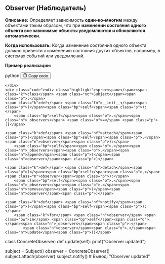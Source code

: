 <h2>Observer (Наблюдатель)</h2>
<p><strong>Описание:</strong> Определяет зависимость <strong>один-ко-многим</strong> между объектами таким образом,
что при <strong>изменении состояния одного объекта все зависимые объекты уведомляются и обновляются автоматически</strong>.</p>
<p><strong>Когда использовать:</strong> Когда изменение состояния одного объекта должно привести к изменению состояния других объектов,
например, в системах событий или уведомлений.</p>
<p><strong>Пример реализации:</strong></p>
<div class="code-element">
    <div class="lang-line">
        <text>python</text>
        <button class="copy-button"
        onclick="copyCode(this)">
    <svg stroke="currentColor"
         fill="none"
         stroke-width="2"
         viewBox="0 0 24 24"
         stroke-linecap="round"
         stroke-linejoin="round"
         class="h-4 w-4"
         height="1em"
         width="1em"
         xmlns="http://www.w3.org/2000/svg">
        <path d="M16 4h2a2 2 0 0 1 2 2v14a2 2 0 0 1-2 2H6a2 2 0 0 1-2-2V6a2 2 0 0 1 2-2h2"></path>
        <rect x="8" y="2" width="8" height="4" rx="1" ry="1"></rect>
    </svg>
    <text>Copy code</text>
</button>

    </div>
    <div class="code"><div class="highlight"><pre><span></span><span class="k">class</span> <span class="nc">Subject</span><span class="p">:</span>
    <span class="k">def</span> <span class="fm">__init__</span><span class="p">(</span><span class="bp">self</span><span class="p">):</span>
        <span class="bp">self</span><span class="o">.</span><span class="n">_observers</span> <span class="o">=</span> <span class="p">[]</span>

    <span class="k">def</span> <span class="nf">attach</span><span class="p">(</span><span class="bp">self</span><span class="p">,</span> <span class="n">observer</span><span class="p">):</span>
        <span class="bp">self</span><span class="o">.</span><span class="n">_observers</span><span class="o">.</span><span class="n">append</span><span class="p">(</span><span class="n">observer</span><span class="p">)</span>

    <span class="k">def</span> <span class="nf">detach</span><span class="p">(</span><span class="bp">self</span><span class="p">,</span> <span class="n">observer</span><span class="p">):</span>
        <span class="bp">self</span><span class="o">.</span><span class="n">_observers</span><span class="o">.</span><span class="n">remove</span><span class="p">(</span><span class="n">observer</span><span class="p">)</span>

    <span class="k">def</span> <span class="nf">notify</span><span class="p">(</span><span class="bp">self</span><span class="p">):</span>
        <span class="k">for</span> <span class="n">observer</span> <span class="ow">in</span> <span class="bp">self</span><span class="o">.</span><span class="n">_observers</span><span class="p">:</span>
            <span class="n">observer</span><span class="o">.</span><span class="n">update</span><span class="p">()</span>

<span class="k">class</span> <span class="nc">ConcreteObserver</span><span class="p">:</span>
    <span class="k">def</span> <span class="nf">update</span><span class="p">(</span><span class="bp">self</span><span class="p">):</span>
        <span class="nb">print</span><span class="p">(</span><span class="s2">&quot;Observer updated&quot;</span><span class="p">)</span>

<span class="n">subject</span> <span class="o">=</span> <span class="n">Subject</span><span class="p">()</span>
<span class="n">observer</span> <span class="o">=</span> <span class="n">ConcreteObserver</span><span class="p">()</span>
<span class="n">subject</span><span class="o">.</span><span class="n">attach</span><span class="p">(</span><span class="n">observer</span><span class="p">)</span>
<span class="n">subject</span><span class="o">.</span><span class="n">notify</span><span class="p">()</span>  <span class="c1"># Вывод: &quot;Observer updated&quot;</span>
</pre></div></div>
</div>